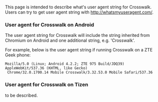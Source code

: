 This page is intended to describe what's user agent string for Crosswalk.
Users can try to get user agent string with http://whatsmyuseragent.com/.
### User agent for Crosswalk on Android 
The user agent string for Crosswalk will include the string inherited from Chromium on Android and one additional string, e.g. 'Crosswalk'.

For example, below is the user agent string if running Crosswalk on a ZTE Geek phone:
```
Mozilla/5.0 (Linux; Android 4.2.2; ZTE 975 Build/JDQ39) AppleWebKit/537.36 (KHTML, like Gecko)
 Chrome/32.0.1700.14 Mobile Crosswalk/3.32.53.0 Mobile Safari/537.36
```
### User agent for Crosswalk on Tizen
to be described.